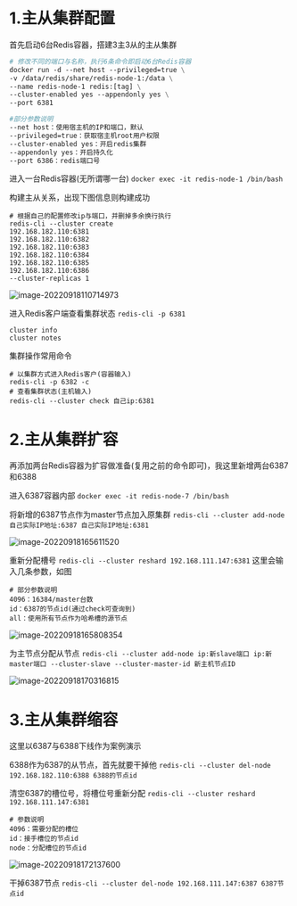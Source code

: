 # 1.主从集群配置

首先启动6台Redis容器，搭建3主3从的主从集群

```dockerfile
# 修改不同的端口与名称，执行6条命令即启动6台Redis容器
docker run -d --net host --privileged=true \
-v /data/redis/share/redis-node-1:/data \
--name redis-node-1 redis:[tag] \
--cluster-enabled yes --appendonly yes \
--port 6381

#部分参数说明
--net host：使用宿主机的IP和端口，默认
--privileged=true：获取宿主机root用户权限
--cluster-enabled yes：开启redis集群
--appendonly yes：开启持久化
--port 6386：redis端口号
```

进入一台Redis容器(无所谓哪一台) `docker exec -it redis-node-1 /bin/bash` 

构建主从关系，出现下图信息则构建成功

```
# 根据自己的配置修改ip与端口，并删掉多余换行执行
redis-cli --cluster create 
192.168.182.110:6381 
192.168.182.110:6382 
192.168.182.110:6383 
192.168.182.110:6384 
192.168.182.110:6385 
192.168.182.110:6386 
--cluster-replicas 1
```

![image-20220918110714973](https://raw.githubusercontent.com/walls1717/image/master/202209181107399.png)

进入Redis客户端查看集群状态 `redis-cli -p 6381` 

```
cluster info
cluster notes
```

集群操作常用命令

```
# 以集群方式进入Redis客户(容器输入)
redis-cli -p 6382 -c
# 查看集群状态(主机输入)
redis-cli --cluster check 自己ip:6381
```



# 2.主从集群扩容

再添加两台Redis容器为扩容做准备(复用之前的命令即可)，我这里新增两台6387和6388

进入6387容器内部 `docker exec -it redis-node-7 /bin/bash` 

将新增的6387节点作为master节点加入原集群 `redis-cli --cluster add-node 自己实际IP地址:6387 自己实际IP地址:6381` 

![image-20220918165611520](https://raw.githubusercontent.com/walls1717/image/master/202209181656929.png)

重新分配槽号 `redis-cli --cluster reshard 192.168.111.147:6381` 这里会输入几条参数，如图

```
# 部分参数说明
4096：16384/master台数
id：6387的节点id(通过check可查询到)
all：使用所有节点作为哈希槽的源节点
```

![image-20220918165808354](https://raw.githubusercontent.com/walls1717/image/master/202209181658823.png)

为主节点分配从节点 `redis-cli --cluster add-node ip:新slave端口 ip:新master端口 --cluster-slave --cluster-master-id 新主机节点ID` 

![image-20220918170316815](https://raw.githubusercontent.com/walls1717/image/master/202209181703685.png)



# 3.主从集群缩容

这里以6387与6388下线作为案例演示

6388作为6387的从节点，首先就要干掉他 `redis-cli --cluster del-node 192.168.182.110:6388 6388的节点id` 

清空6387的槽位号，将槽位号重新分配 `redis-cli --cluster reshard 192.168.111.147:6381` 

```
# 参数说明
4096：需要分配的槽位
id：接手槽位的节点id
node：分配槽位的节点id
```

![image-20220918172137600](https://raw.githubusercontent.com/walls1717/image/master/202209181721200.png)

干掉6387节点 `redis-cli --cluster del-node 192.168.111.147:6387 6387节点id` 